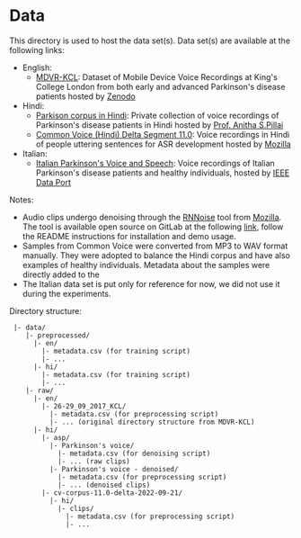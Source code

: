 # Data

This directory is used to host the data set(s).
Data set(s) are available at the following links:

- English:
    - [MDVR-KCL](https://zenodo.org/record/2867216#.YpSK3i0QPT9): Dataset of Mobile Device Voice Recordings at King's College London from both early and advanced Parkinson's disease patients hosted by [Zenodo](https://zenodo.org)
- Hindi:
    - [Parkison corpus in Hindi](https://drive.google.com/drive/folders/1lBz_NhtP0o0uy3OMV6FAtTHkaA4Prmf-?usp=share_link): Private collection of voice recordings of Parkinson's disease patients in Hindi hosted by [Prof. Anitha S.Pillai](https://www.linkedin.com/in/anithaspillai/)
    - [Common Voice (Hindi) Delta Segment 11.0](https://commonvoice.mozilla.org/en/datasets): Voice recordings in Hindi of people uttering sentences for ASR development hosted by [Mozilla](https://www.mozilla.org/)
- Italian:
    - [Italian Parkinson's Voice and Speech](https://ieee-dataport.org/open-access/italian-parkinsons-voice-and-speech): Voice recordings of Italian Parkinson's disease patients and healthy individuals, hosted by [IEEE Data Port](https://ieee-dataport.org/)

Notes: 
- Audio clips undergo denoising through the [RNNoise](https://jmvalin.ca/demo/rnnoise/) tool from [Mozilla](https://www.mozilla.org/). The tool is available open source on GitLab at the following [link](https://gitlab.xiph.org/xiph/rnnoise/), follow the README instructions for installation and demo usage.
- Samples from Common Voice were converted from MP3 to WAV format manually. They were adopted to balance the Hindi corpus and have also examples of healthy individuals. Metadata about the samples were directly added to the 
- The Italian data set is put only for reference for now, we did not use it during the experiments.

Directory structure:
```
 |- data/
    |- preprocessed/
      |- en/
        |- metadata.csv (for training script)
        |- ...
      |- hi/
        |- metadata.csv (for training script)
        |- ...
    |- raw/
      |- en/
        |- 26-29_09_2017_KCL/
          |- metadata.csv (for preprocessing script)
          |- ... (original directory structure from MDVR-KCL)
      |- hi/
        |- asp/
          |- Parkinson's voice/
            |- metadata.csv (for denoising script)
            |- ... (raw clips)
          |- Parkinson's voice - denoised/
            |- metadata.csv (for preprocessing script)
            |- ... (denoised clips)
        |- cv-corpus-11.0-delta-2022-09-21/
          |- hi/
            |- clips/
              |- metadata.csv (for preprocessing script)
              |- ...
```